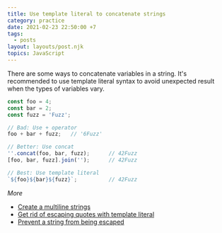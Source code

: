 ```yaml
---
title: Use template literal to concatenate strings
category: practice
date: 2021-02-23 22:50:00 +7
tags:
  - posts
layout: layouts/post.njk
topics: JavaScript
---
```


There are some ways to concatenate variables in a string. It's recommended to use template literal syntax to avoid unexpected result when the types of variables vary.

```js
const foo = 4;
const bar = 2;
const fuzz = 'Fuzz';

// Bad: Use + operator
foo + bar + fuzz;   // '6Fuzz'

// Better: Use concat
''.concat(foo, bar, fuzz);      // 42Fuzz
[foo, bar, fuzz].join('');      // 42Fuzz

// Best: Use template literal
`${foo}${bar}${fuzz}`;          // 42Fuzz
```

_More_

* [Create a multiline strings](/create-a-multiline-strings.html)
* [Get rid of escaping quotes with template literal](/get-rid-of-escaping-quotes-with-template-literal.html)
* [Prevent a string from being escaped](/prevent-a-string-from-being-escaped.html)